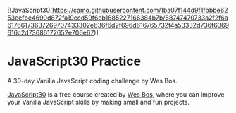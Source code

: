 [!JavaScript30(https://camo.githubusercontent.com/1ba07f144d9f1fbbbe6253eefbe4690d872fa19ccd59f6eb1885227166384b7b/68747470733a2f2f6a61766173637269707433302e636f6d2f696d616765732f4a53332d736f6369616c2d73686172652e706e67)]

# JavaScript30 Practice
A 30-day Vanilla JavaScript coding challenge by Wes Bos.

[JavaScript30](https://javascript30.com/ "JavaScript30") is a free course created by [Wes Bos](https://github.com/wesbos "Wes Bos"), where you can improve your Vanilla JavaScript skills by making small and fun projects.
